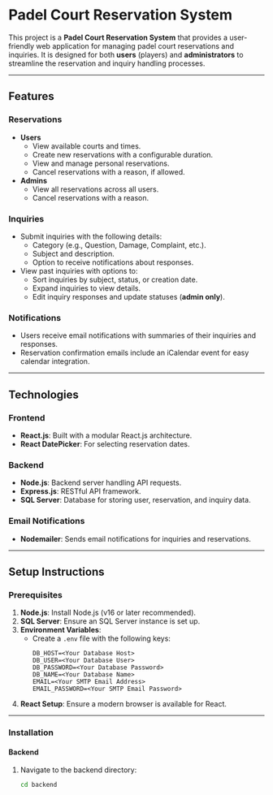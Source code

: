 # Padel Court Reservation System

This project is a **Padel Court Reservation System** that provides a user-friendly web application for managing padel court reservations and inquiries. It is designed for both **users** (players) and **administrators** to streamline the reservation and inquiry handling processes.

---

## Features

### Reservations
- **Users**
  - View available courts and times.
  - Create new reservations with a configurable duration.
  - View and manage personal reservations.
  - Cancel reservations with a reason, if allowed.
- **Admins**
  - View all reservations across all users.
  - Cancel reservations with a reason.

### Inquiries
- Submit inquiries with the following details:
  - Category (e.g., Question, Damage, Complaint, etc.).
  - Subject and description.
  - Option to receive notifications about responses.
- View past inquiries with options to:
  - Sort inquiries by subject, status, or creation date.
  - Expand inquiries to view details.
  - Edit inquiry responses and update statuses (**admin only**).

### Notifications
- Users receive email notifications with summaries of their inquiries and responses.
- Reservation confirmation emails include an iCalendar event for easy calendar integration.

---

## Technologies

### Frontend
- **React.js**: Built with a modular React.js architecture.
- **React DatePicker**: For selecting reservation dates.

### Backend
- **Node.js**: Backend server handling API requests.
- **Express.js**: RESTful API framework.
- **SQL Server**: Database for storing user, reservation, and inquiry data.

### Email Notifications
- **Nodemailer**: Sends email notifications for inquiries and reservations.

---

## Setup Instructions

### Prerequisites
1. **Node.js**: Install Node.js (v16 or later recommended).
2. **SQL Server**: Ensure an SQL Server instance is set up.
3. **Environment Variables**:
   - Create a `.env` file with the following keys:
     ```env
     DB_HOST=<Your Database Host>
     DB_USER=<Your Database User>
     DB_PASSWORD=<Your Database Password>
     DB_NAME=<Your Database Name>
     EMAIL=<Your SMTP Email Address>
     EMAIL_PASSWORD=<Your SMTP Email Password>
     ```
4. **React Setup**: Ensure a modern browser is available for React.

---

### Installation

#### Backend
1. Navigate to the backend directory:
   ```bash
   cd backend
